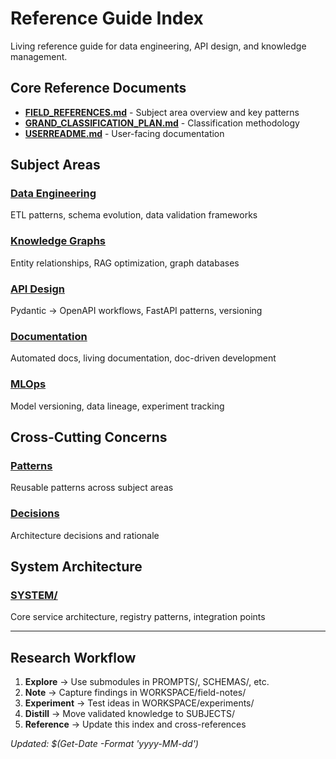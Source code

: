 # Reference Guide Index

Living reference guide for data engineering, API design, and knowledge management.

## Core Reference Documents

- **[FIELD_REFERENCES.md](FIELD_REFERENCES.md)** - Subject area overview and key patterns
- **[GRAND_CLASSIFICATION_PLAN.md](GRAND_CLASSIFICATION_PLAN.md)** - Classification methodology
- **[USERREADME.md](USERREADME.md)** - User-facing documentation

## Subject Areas

### [Data Engineering](SUBJECTS/data-engineering/)
ETL patterns, schema evolution, data validation frameworks

### [Knowledge Graphs](SUBJECTS/knowledge-graphs/)
Entity relationships, RAG optimization, graph databases

### [API Design](SUBJECTS/api-design/)
Pydantic → OpenAPI workflows, FastAPI patterns, versioning

### [Documentation](SUBJECTS/documentation/)
Automated docs, living documentation, doc-driven development

### [MLOps](SUBJECTS/mlops/)
Model versioning, data lineage, experiment tracking

## Cross-Cutting Concerns

### [Patterns](PATTERNS/)
Reusable patterns across subject areas

### [Decisions](DECISIONS/)
Architecture decisions and rationale

## System Architecture

### [SYSTEM/](SYSTEM/)
Core service architecture, registry patterns, integration points

---

## Research Workflow

1. **Explore** → Use submodules in PROMPTS/, SCHEMAS/, etc.
2. **Note** → Capture findings in WORKSPACE/field-notes/
3. **Experiment** → Test ideas in WORKSPACE/experiments/
4. **Distill** → Move validated knowledge to SUBJECTS/
5. **Reference** → Update this index and cross-references

*Updated: $(Get-Date -Format 'yyyy-MM-dd')*